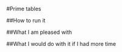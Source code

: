 #Prime tables

##How to run it

##What I am pleased with

##What I would do with it if I had more time
